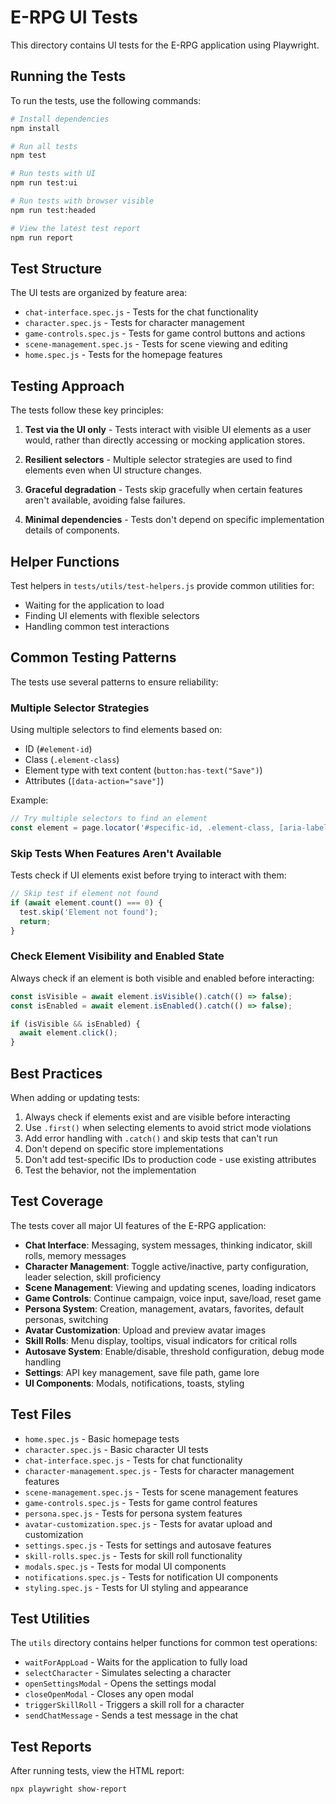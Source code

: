 # E-RPG UI Tests

This directory contains UI tests for the E-RPG application using Playwright.

## Running the Tests

To run the tests, use the following commands:

```bash
# Install dependencies
npm install

# Run all tests
npm test

# Run tests with UI
npm run test:ui

# Run tests with browser visible
npm run test:headed

# View the latest test report
npm run report
```

## Test Structure

The UI tests are organized by feature area:

- `chat-interface.spec.js` - Tests for the chat functionality
- `character.spec.js` - Tests for character management
- `game-controls.spec.js` - Tests for game control buttons and actions
- `scene-management.spec.js` - Tests for scene viewing and editing
- `home.spec.js` - Tests for the homepage features

## Testing Approach

The tests follow these key principles:

1. **Test via the UI only** - Tests interact with visible UI elements as a user would, rather than directly accessing or mocking application stores.

2. **Resilient selectors** - Multiple selector strategies are used to find elements even when UI structure changes.

3. **Graceful degradation** - Tests skip gracefully when certain features aren't available, avoiding false failures.

4. **Minimal dependencies** - Tests don't depend on specific implementation details of components.

## Helper Functions

Test helpers in `tests/utils/test-helpers.js` provide common utilities for:

- Waiting for the application to load
- Finding UI elements with flexible selectors
- Handling common test interactions

## Common Testing Patterns

The tests use several patterns to ensure reliability:

### Multiple Selector Strategies

Using multiple selectors to find elements based on:
- ID (`#element-id`)
- Class (`.element-class`)
- Element type with text content (`button:has-text("Save")`)
- Attributes (`[data-action="save"]`)

Example:
```js
// Try multiple selectors to find an element
const element = page.locator('#specific-id, .element-class, [aria-label="Element"]');
```

### Skip Tests When Features Aren't Available

Tests check if UI elements exist before trying to interact with them:

```js
// Skip test if element not found
if (await element.count() === 0) {
  test.skip('Element not found');
  return;
}
```

### Check Element Visibility and Enabled State

Always check if an element is both visible and enabled before interacting:

```js
const isVisible = await element.isVisible().catch(() => false);
const isEnabled = await element.isEnabled().catch(() => false);

if (isVisible && isEnabled) {
  await element.click();
}
```

## Best Practices

When adding or updating tests:

1. Always check if elements exist and are visible before interacting
2. Use `.first()` when selecting elements to avoid strict mode violations
3. Add error handling with `.catch()` and skip tests that can't run
4. Don't depend on specific store implementations
5. Don't add test-specific IDs to production code - use existing attributes
6. Test the behavior, not the implementation

## Test Coverage

The tests cover all major UI features of the E-RPG application:

- **Chat Interface**: Messaging, system messages, thinking indicator, skill rolls, memory messages
- **Character Management**: Toggle active/inactive, party configuration, leader selection, skill proficiency
- **Scene Management**: Viewing and updating scenes, loading indicators
- **Game Controls**: Continue campaign, voice input, save/load, reset game
- **Persona System**: Creation, management, avatars, favorites, default personas, switching
- **Avatar Customization**: Upload and preview avatar images
- **Skill Rolls**: Menu display, tooltips, visual indicators for critical rolls
- **Autosave System**: Enable/disable, threshold configuration, debug mode handling
- **Settings**: API key management, save file path, game lore
- **UI Components**: Modals, notifications, toasts, styling

## Test Files

- `home.spec.js` - Basic homepage tests
- `character.spec.js` - Basic character UI tests
- `chat-interface.spec.js` - Tests for chat functionality
- `character-management.spec.js` - Tests for character management features
- `scene-management.spec.js` - Tests for scene management features
- `game-controls.spec.js` - Tests for game control features
- `persona.spec.js` - Tests for persona system features
- `avatar-customization.spec.js` - Tests for avatar upload and customization
- `settings.spec.js` - Tests for settings and autosave features
- `skill-rolls.spec.js` - Tests for skill roll functionality
- `modals.spec.js` - Tests for modal UI components
- `notifications.spec.js` - Tests for notification UI components
- `styling.spec.js` - Tests for UI styling and appearance

## Test Utilities

The `utils` directory contains helper functions for common test operations:

- `waitForAppLoad` - Waits for the application to fully load
- `selectCharacter` - Simulates selecting a character
- `openSettingsModal` - Opens the settings modal
- `closeOpenModal` - Closes any open modal
- `triggerSkillRoll` - Triggers a skill roll for a character
- `sendChatMessage` - Sends a test message in the chat

## Test Reports

After running tests, view the HTML report:

```bash
npx playwright show-report
```